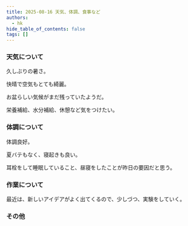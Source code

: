 ```yaml
---
title: 2025-08-16 天気、体調、食事など
authors:
  - hk
hide_table_of_contents: false
tags: []
---
```

### 天気について

久しぶりの暑さ。

快晴で空気もとても綺麗。

お盆らしい気候がまだ残っていたようだ。

栄養補給、水分補給、休憩など気をつけたい。


<!-- truncate -->


### 体調について

体調良好。

夏バテもなく、寝起きも良い。

耳栓をして睡眠していること、昼寝をしたことが昨日の要因だと思う。


### 作業について

最近は、新しいアイデアがよく出てくるので、少しづつ、実験をしていく。


### その他

